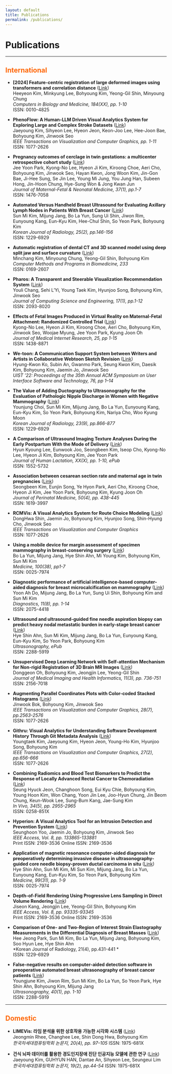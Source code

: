 ```yaml
---
layout: default
title: Publications
permalink: /publications/
---
```


# **Publications**

---

## <span style="color:#FF6600;">International</span>
- **[2024] Feature-centric registration of large deformed images using transformers and correlation distance** ([Link](https://www.sciencedirect.com/science/article/abs/pii/S0010482524014410))  
  Heeyeon Kim, Minkyung Lee, Bohyoung Kim, Yeong-Gil Shin, Minyoung Chung  
  *Computers in Biology and Medicine, 184(XX), pp. 1-10*  
  ISSN: 0010-4825

- **PhenoFlow: A Human-LLM Driven Visual Analytics System for Exploring Large and Complex Stroke Datasets** ([Link](https://www.computer.org/csdl/journal/tg/2025/01/10689638/20vjB9Qw5Bm))  
  Jaeyoung Kim, Sihyeon Lee, Hyeon Jeon, Keon-Joo Lee, Hee-Joon Bae, Bohyoung Kim, Jinwook Seo  
  *IEEE Transactions on Visualization and Computer Graphics, pp. 1-11*  
  ISSN: 1077-2626

- **Pregnancy outcomes of cerclage in twin gestations: a multicenter retrospective cohort study** ([Link](https://pubmed.ncbi.nlm.nih.gov/38880661/))  
  Jee Yoon Park, Kyong-No Lee, Hyeon Ji Kim, Kiroong Choe, Aeri Cho, Bohyoung Kim, Jinwook Seo, Hayan Kwon, Jong Woon Kim, Jin-Gon Bae, Ji-Hee Sung, Se Jin Lee, Young Mi Jung, You Jung Han, Subeen Hong, Jin-Hoon Chung, Hye-Sung Won & Jong Kwan Jun  
  *Journal of Maternal-Fetal & Neonatal Medicine, 37(1), pp.1-7*  
  ISSN: 1476-7058

- **Automated Versus Handheld Breast Ultrasound for Evaluating Axillary Lymph Nodes in Patients With Breast Cancer** ([Link](https://kjronline.org/DOIx.php?id=10.3348/kjr.2023.0100))  
  Sun Mi Kim, Mijung Jang, Bo La Yun, Sung Ui Shin, Jiwon Rim, Eunyoung Kang, Eun-Kyu Kim, Hee-Chul Shin, So Yeon Park, Bohyoung Kim  
  *Korean Journal of Radiology, 25(2), pp.146-156*  
  ISSN: 1229-6929
  
- **Automatic registration of dental CT and 3D scanned model using deep split jaw and surface curvature** ([Link](https://www.sciencedirect.com/science/article/abs/pii/S0169260723001335))  
  Minchang Kim, Minyoung Chung, Yeong-Gil Shin, Bohyoung Kim  
  *Computer Methods and Programs in Biomedicine, 233*  
  ISSN: 0169-2607

- **Pharos: A Transparent and Steerable Visualization Recommendation System** ([Link](http://jcse.kiise.org/files/V17N1-01.pdf))  
  Youli Chang, Sehi L’Yi, Young Taek Kim, Hyunjoo Song, Bohyoung Kim, Jinwook Seo  
  *Journal of Computing Science and Engineering, 17(1), pp.1-12*  
  ISSN: 2093-8020

- **Effects of Fetal Images Produced in Virtual Reality on Maternal-Fetal Attachment: Randomized Controlled Trial** ([Link](https://pubmed.ncbi.nlm.nih.gov/36826976/))  
  Kyong-No Lee, Hyeon Ji Kim, Kiroong Choe, Aeri Cho, Bohyoung Kim, Jinwook Seo, Woojae Myung, Jee Yoon Park, Kyung Joon Oh  
  *Journal of Medical Internet Research, 25, pp 1-15*  
  ISSN: 1438-8871

- **We-toon: A Communication Support System between Writers and Artists in Collaborative Webtoon Sketch Revision** ([Link](https://dl.acm.org/doi/abs/10.1145/3526113.3545612))  
  Hyung-Kwon Ko, Subin An, Gwanmo Park, Seung Kwon Kim, Daesik Kim, Bohyoung Kim, Jaemin Jo, Jinwook Seo  
  *UIST '22: Proceedings of the 35th Annual ACM Symposium on User Interface Software and Technology,
76, pp 1–14*

- **The Value of Adding Ductography to Ultrasonography for the Evaluation of Pathologic Nipple Discharge in Women with Negative Mammography** ([Link](https://pubmed.ncbi.nlm.nih.gov/36047541/))  
  Younjung Choi, Sun Mi Kim, Mijung Jang, Bo La Yun, Eunyoung Kang, Eun-Kyu Kim, So Yeon Park, Bohyoung Kim, Nariya Cho, Woo Kyung Moon  
  *Korean Journal of Radiology, 23(9), pp.866-877*  
  ISSN: 1229-6929

- **A Comparison of Ultrasound Imaging Texture Analyses During the Early Postpartum With the Mode of Delivery** ([Link](https://pubmed.ncbi.nlm.nih.gov/35272509/))  
  Hyun Kyoung Lee, Eunwook Joo, Seongbeen Kim, Iseop Cho, Kyong-No Lee, Hyeon Ji Kim, Bohyoung Kim, Jee Yoon Park  
  *Journal of Human Lactation, XX(X), pp. 1-10, ePub*  
  ISSN: 1552-5732

- **Association between cesarean section rate and
maternal age in twin pregnancies** ([Link](https://pubmed.ncbi.nlm.nih.gov/35106987/))  
  Seongbeen Kim, Eunjin Song, Ye Hyon Park, Aeri Cho, Kiroong Choe, Hyeon Ji Kim, Jee Yoon Park, Bohyoung Kim, Kyung Joon Oh  
  *Journal of Perinatal Medicine, 50(4), pp. 438-445*  
  ISSN: 1619-3997
  
- **RCMVis: A Visual Analytics System for Route Choice Modeling** ([Link](https://doi.org/10.1109/TVCG.2021.3131824))  
  DongHwa Shin, Jaemin Jo, Bohyoung Kim, Hyunjoo Song, Shin-Hyung Cho, Jinwook Seo  
  *IEEE Transactions on Visualization and Computer Graphics*  
  ISSN: 1077-2626

- **Using a mobile device for margin assessment of specimen mammography in breast-conserving surgery** ([Link](https://pmc.ncbi.nlm.nih.gov/articles/PMC8462545/))  
  Bo La Yun, Mijung Jang, Hye Shin Ahn, Mi Young Kim, Bohyoung Kim, Sun Mi Kim  
  *Medicine, 100(38), pp1-7*  
  ISSN: 0025-7974

- **Diagnostic performance of artificial intelligence-based computer-aided diagnosis for breast microcalcification on mammography** ([Link](https://doi.org/10.3390/diagnostics11081409))  
  Yoon Ah Do, Mijung Jang, Bo La Yun, Sung Ui Shin, Bohyoung Kim and Sun Mi Kim  
  *Diagnostics, 11(8), pp. 1-14*  
  ISSN: 2075-4418

- **Ultrasound and ultrasound-guided fine needle aspiration biopsy can predict heavy nodal metastatic burden in early-stage breast cancer** ([Link](https://www.e-ultrasonography.org/journal/view.php?doi=10.14366/usg.20143))  
  Hye Shin Ahn, Sun Mi Kim, Mijung Jang, Bo La Yun, Eunyoung Kang, Eun-Kyu Kim, So Yeon Park, Bohyoung Kim  
  *Ultrasonography, ePub*  
  ISSN: 2288-5919

- **Unsupervised Deep Learning Network with Self-attention Mechanism for Non-rigid Registration of 3D Brain MR Images** ([Link](https://www.ingentaconnect.com/content/asp/jmihi/2021/00000011/00000003/art00011))  
  Donggeon Oh, Bohyoung Kim, Jeongjin Lee, Yeong-Gil Shin  
  *Journal of Medical Imaging and Health Informatics, 11(3), pp. 736-751*  
  ISSN: 2156-7018

- **Augmenting Parallel Coordinates Plots with Color-coded Stacked Histograms** ([Link](https://ieeexplore.ieee.org/document/9262081))  
  Jinwook Bok, Bohyoung Kim, Jinwook Seo  
  *IEEE Transactions on Visualization and Computer Graphics, 28(7), pp.2563-2576*  
  ISSN: 1077-2626

- **Githru: Visual Analytics for Understanding Software Development History Through Git Metadata Analysis** ([Link](https://ieeexplore.ieee.org/document/9222261))  
  Youngtaek Kim, Jaeyoung Kim, Hyeon Jeon, Young-Ho Kim, Hyunjoo Song, Bohyoung Kim  
  *IEEE Transactions on Visualization and Computer Graphics, 27(2), pp.656-666*  
  ISSN: 1077-2626

- **Combining Radiomics and Blood Test Biomarkers to Predict the Response of Locally Advanced Rectal Cancer to Chemoradiation** ([Link](https://pubmed.ncbi.nlm.nih.gov/32871838/))  
  Seung Hyuck Jeon, Changhoon Song, Eui Kyu Chie, Bohyoung Kim, Young Hoon Kim, Won Chang, Yoon Jin Lee, Joo-Hyun Chung, Jin Beom Chung, Keun-Wook Lee, Sung-Bum Kang, Jae-Sung Kim  
  *In Vivo, 34(5), pp. 2955-2965*  
  ISSN: 0258-851X

- **Hyperion: A Visual Analytics Tool for an Intrusion Detection and Prevention System** ([Link](https://ieeexplore.ieee.org/document/9145532))  
  Seunghoon Yoo, Jaemin Jo, Bohyoung Kim, Jinwook Seo  
  *IEEE Access, Vol. 8, pp. 133865-133881*  
  Print ISSN: 2169-3536
  Online ISSN: 2169-3536

- **Application of magnetic resonance computer-aided diagnosis for preoperatively determining invasive disease in ultrasonography-guided core needle biopsy-proven ductal carcinoma in situ** ([Link](https://www.ncbi.nlm.nih.gov/pmc/articles/PMC7402737/))  
  Hye Shin Ahn, Sun Mi Kim, Mi Sun Kim, Mijung Jang, Bo La Yun, Eunyoung Kang, Eun-Kyu Kim, So Yeon Park, Bohyoung Kim  
  *Medicine, 99(31), pp. 1-9*  
  ISSN: 0025-7974

- **Depth-of-Field Rendering Using Progressive Lens Sampling in Direct Volume Rendering** ([Link](https://ieeexplore.ieee.org/document/9093011))  
  Jiseon Kang, Jeongjin Lee, Yeong-Gil Shin, Bohyoung Kim  
  *IEEE Access, Vol. 8, pp. 93335-93345*  
  Print ISSN: 2169-3536
  Online ISSN: 2169-3536

- **Comparison of One- and Two-Region of Interest Strain Elastography Measurements in the Differential Diagnosis of Breast Masses** ([Link](https://pubmed.ncbi.nlm.nih.gov/32193891/))  
  Hee Jeong Park, Sun Mi Kim, Bo La Yun, Mijung Jang, Bohyoung Kim, Soo Hyun Lee, Hye Shin Ahn  
  *Korean Journal of Radiology, 21(4), pp.431-441 *  
  ISSN: 1229-6929

- **False-negative results on computer-aided detection software in preoperative automated breast ultrasonography of breast cancer patients** ([Link](https://pubmed.ncbi.nlm.nih.gov/32422696/))  
  Youngjune Kim, Jiwon Rim, Sun Mi Kim, Bo La Yun, So Yeon Park, Hye Shin Ahn, Bohyoung Kim, Mijung Jang  
  *Ultrasonography, 40(1), pp. 1-10*  
  ISSN: 2288-5919

---

## <span style="color:#FF6600;">Domestic</span>
- **LIMEVis: 라임 분석을 위한 상호작용 가능한 시각화 시스템** ([Link](https://www.kci.go.kr/kciportal/ci/sereArticleSearch/ciSereArtiView.kci?sereArticleSearchBean.artiId=ART003116589))  
  Jeongmin Rhee, Changhee Lee, Shin Dong Hwa, Bohyoung Kim  
  *한국차세대컴퓨팅학회 논문지, 20(4), pp. 97–105*
  ISSN: 1975-681X

- **건식 뇌파 데이터를 활용한 경도인지장애 진단 인공지능 모델에 관한 연구** ([Link](https://www.dbpia.co.kr/journal/articleDetail?nodeId=NODE11605192))  
  Jaeyoung Kim, GUHYUN HAN, Dantae An, Sihyeon Lee, Seungeui Lim  
  *한국차세대컴퓨팅학회 논문지, 19(2), pp.44-54*
  ISSN: 1975-681X
